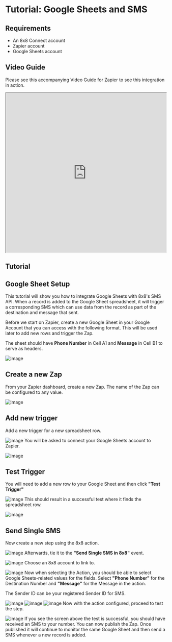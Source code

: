 # Tutorial: Google Sheets and SMS

## Requirements

* An 8x8 Connect account
* Zapier account
* Google Sheets account

## Video Guide

Please see this accompanying Video Guide for Zapier to see this integration in action.

<iframe
  src="https://www.youtube.com/embed/PURTm8coTKU?si=HNCJLA5Kl-mnDiHO"
  height="500px"
  width="100%"
  allow="picture-in-picture; web-share"
  allowFullScreen>
</iframe>
  
## Tutorial

## Google Sheet Setup

This tutorial will show you how to integrate Google Sheets with 8x8's SMS API. When a record is added to the Google Sheet spreadsheet, it will trigger a corresponding SMS which can use data from the record as part of the destination and message that sent.

Before we start on Zapier, create a new Google Sheet in your Google Account that you can access with the following format. This will be used later to add new rows and trigger the Zap.

The sheet should have **Phone Number** in Cell A1 and **Message** in Cell B1 to serve as headers.

![image](../images/691cca3-image.png)

## Create a new Zap

From your Zapier dashboard, create a new Zap. The name of the Zap can be configured to any value.

![image](../images/c125dd7-image.png)

## Add new trigger

Add a new trigger for a new spreadsheet row.

![image](../images/9ff28f0-image.png)
You will be asked to connect your Google Sheets account to Zapier.

![image](../images/d990a83-image.png)

## Test Trigger

You will need to add a new row to your Google Sheet and then click **"Test Trigger"**

![image](../images/a800d50-image.png)
This should result in a successful test where it finds the spreadsheet row.

![image](../images/ba647c3-image.png)

## Send Single SMS

Now create a new step using the 8x8 action.

![image](../images/0f14e84-image.png)
Afterwards, tie it to the **"Send Single SMS in 8x8"** event.

![image](../images/3b10dcf-image.png)
Choose an 8x8 account to link to.

![image](../images/2074c4a-image.png)
Now when selecting the Action, you should be able to select Google Sheets-related values for the fields. Select **"Phone Number"** for the Destination Number and **"Message"** for the Message in the action.

The Sender ID can be your registered Sender ID for SMS.

![image](../images/80bea65-image.png)
![image](../images/105ff93-image.png)
![image](../images/ab7f153-image.png)
Now with the action configured, proceed to test the step.

![image](../images/3a0cac3-image.png)
If you see the screen above the test is successful, you should have received an SMS to your number. You can now publish the Zap. Once published it will continue to monitor the same Google Sheet and then send a SMS whenever a new record is added.
